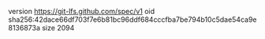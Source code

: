 version https://git-lfs.github.com/spec/v1
oid sha256:42dace66df703f7e6b81bc96ddf684cccfba7be794b10c5dae54ca9e8136873a
size 2094
